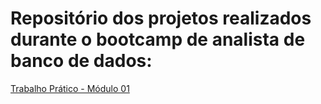 # Repositório dos projetos realizados durante o bootcamp de analista de banco de dados:

[Trabalho Prático - Módulo 01](https://github.com/Jcnok/Bootcamps_XPe/tree/main/Analista_BD/Projeto01#bootcamp-analista-de-banco-de-dados)

